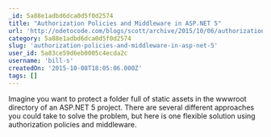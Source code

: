 ```yaml
---
_id: 5a88e1adbd6dca0d5f0d2574
title: "Authorization Policies and Middleware in ASP.NET 5"
url: 'http://odetocode.com/blogs/scott/archive/2015/10/06/authorization-policies-and-middleware-in-asp-net-5.aspx'
category: 5a88e1adbd6dca0d5f0d2574
slug: 'authorization-policies-and-middleware-in-asp-net-5'
user_id: 5a83ce59d6eb0005c4ecda2c
username: 'bill-s'
createdOn: '2015-10-08T18:05:06.000Z'
tags: []
---
```


Imagine you want to protect a folder full of static assets in the wwwroot directory of an ASP.NET 5 project. There are several different approaches you could take to solve the problem, but here is one flexible solution using authorization policies and middleware.
